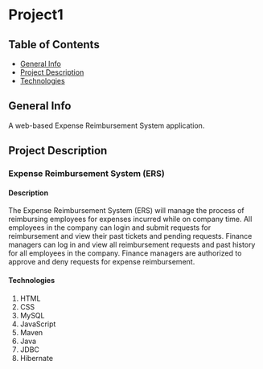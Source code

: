 # Project1
## Table of Contents
* [General Info](#general-info)
* [Project Description](#project-description)
* [Technologies](#technologies)
## General Info
A web-based Expense Reimbursement System application.
## Project Description
### Expense Reimbursement System (ERS)
#### Description
The Expense Reimbursement System (ERS) will manage the process of reimbursing employees for expenses incurred while on company time. All employees in the company can login and submit requests for reimbursement and view their past tickets and pending requests. Finance managers can log in and view all reimbursement requests and past history for all employees in the company. Finance managers are authorized to approve and deny requests for expense reimbursement.

#### Technologies
1. HTML
2. CSS
3. MySQL
4. JavaScript
5. Maven
6. Java
7. JDBC
8. Hibernate
